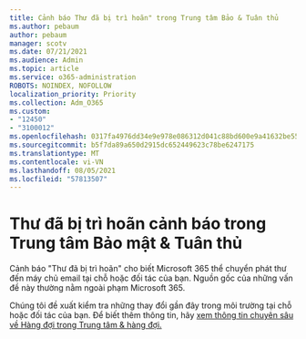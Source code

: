 ```yaml
---
title: Cảnh báo Thư đã bị trì hoãn" trong Trung tâm Bảo & Tuân thủ
ms.author: pebaum
author: pebaum
manager: scotv
ms.date: 07/21/2021
ms.audience: Admin
ms.topic: article
ms.service: o365-administration
ROBOTS: NOINDEX, NOFOLLOW
localization_priority: Priority
ms.collection: Adm_O365
ms.custom:
- "12450"
- "3100012"
ms.openlocfilehash: 0317fa4976dd34e9e978e086312d041c88bd600e9a41632be55736bbfa2b527c
ms.sourcegitcommit: b5f7da89a650d2915dc652449623c78be6247175
ms.translationtype: MT
ms.contentlocale: vi-VN
ms.lasthandoff: 08/05/2021
ms.locfileid: "57813507"
---
```

# <a name="messages-have-been-delayed-alerts-in-the-security--compliance-center"></a>Thư đã bị trì hoãn cảnh báo trong Trung tâm Bảo mật & Tuân thủ

Cảnh báo "Thư đã bị trì hoãn" cho biết Microsoft 365 thể chuyển phát thư đến máy chủ email tại chỗ hoặc đối tác của bạn. Nguồn gốc của những vấn đề này thường nằm ngoài phạm Microsoft 365. 

Chúng tôi đề xuất kiểm tra những thay đổi gần đây trong môi trường tại chỗ hoặc đối tác của bạn. Để biết thêm thông tin, hãy [xem thông tin chuyên sâu về Hàng đợi trong Trung tâm & hàng đợi.](/microsoft-365/security/office-365-security/mfi-queue-alerts-and-queues)

